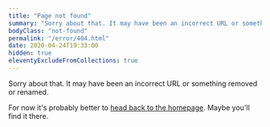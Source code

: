 ```yaml
---
title: "Page not found"
summary: "Sorry about that. It may have been an incorrect URL or something removed or renamed."
bodyClass: "not-found"
permalink: "/error/404.html"
date: 2020-04-24T19:33:00
hidden: true
eleventyExcludeFromCollections: true
---
```


Sorry about that. It may have been an incorrect URL or something removed or renamed.

For now it's probably better to <a href="{{ '/' | url }}">head back to the homepage</a>. Maybe you'll find it there.
